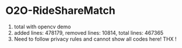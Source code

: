 # O2O-RideShareMatch
1. total with opencv demo
2. added lines: 478179, removed lines: 10814, total lines: 467365
3. Need to follow privacy rules and cannot show all codes here! THX !
